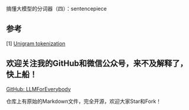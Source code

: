 搞懂大模型的分词器（四）：sentencepiece

##




## 参考

[1] [Unigram tokenization](https://huggingface.co/learn/nlp-course/en/chapter6/7?fw=pt)

## 欢迎关注我的GitHub和微信公众号，来不及解释了，快上船！

[GitHub: LLMForEverybody](https://github.com/luhengshiwo/LLMForEverybody)

仓库上有原始的Markdown文件，完全开源，欢迎大家Star和Fork！


